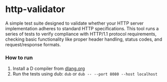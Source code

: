 # http-validator

A simple test suite designed to validate whether your HTTP server implementation adheres to standard HTTP specifications. This tool runs a series of tests to verify compliance with HTTP/1.1 protocol requirements, checking basic functionality like proper header handling, status codes, and request/response formats.

### How to run

1. Install a D compiler from [dlang.org](https://dlang.org)
2. Run the tests using dub: `dub` or `dub -- --port 8080 --host localhost`
